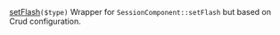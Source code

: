 <tr>
	<td><a href="{{site.api_url}}/class-CrudAction.html#_setFlash">setFlash</a><code>($type)</code></td>
	<td>Wrapper for <code>SessionComponent::setFlash</code> but based on Crud configuration.</td>
</tr>
